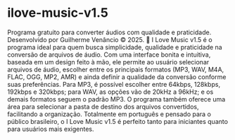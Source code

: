 # ilove-music-v1.5
Programa gratuito para converter áudios com qualidade e praticidade. Desenvolvido por Guilherme Venâncio © 2025.
🎵 I Love Music v1.5 é o programa ideal para quem busca simplicidade, qualidade e praticidade na conversão de arquivos de áudio. Com uma interface bonita e intuitiva, baseada em um design feito à mão, ele permite ao usuário selecionar arquivos de áudio, escolher entre os principais formatos (MP3, WAV, M4A, FLAC, OGG, MP2, AMR) e ainda definir a qualidade da conversão conforme suas preferências. Para MP3, é possível escolher entre 64kbps, 128kbps, 192kbps e 320kbps; para WAV, as opções vão de 20kHz a 96kHz; e os demais formatos seguem o padrão MP3. O programa também oferece uma área para selecionar a pasta de destino dos arquivos convertidos, facilitando a organização. Totalmente em português e pensado para o público brasileiro, o I Love Music v1.5 é perfeito tanto para iniciantes quanto para usuários mais exigentes.
